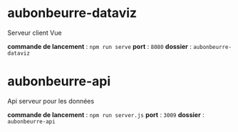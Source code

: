 # aubonbeurre-dataviz
Serveur client Vue

**commande de lancement** : `npm run serve`
**port** : `8080`
**dossier** : `aubonbeurre-dataviz`

# aubonbeurre-api
Api serveur pour les données

**commande de lancement** : `npm run server.js`
**port** : `3009`
**dossier** : `aubonbeurre-api`